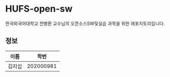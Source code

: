 # HUFS-open-sw
한국외국어대학교 전병환 교수님의 오픈소스SW및실습 과목을 위한 레포지토리입니다.

## 정보

| 이름 | 학번 |
| - | - |
| 김지섭 | 202000981 |
